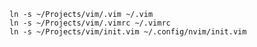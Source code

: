     ln -s ~/Projects/vim/.vim ~/.vim
    ln -s ~/Projects/vim/.vimrc ~/.vimrc
    ln -s ~/Projects/vim/init.vim ~/.config/nvim/init.vim
